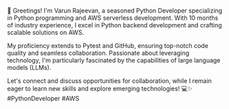 👋 Greetings! I'm Varun Rajeevan, a seasoned Python Developer specializing in Python programming and AWS serverless development. With 10 months of industry experience, I excel in Python backend development and crafting scalable solutions on AWS.

My proficiency extends to Pytest and GitHub, ensuring top-notch code quality and seamless collaboration. Passionate about leveraging technology, I'm particularly fascinated by the capabilities of large language models (LLMs).

Let's connect and discuss opportunities for collaboration, while I remain eager to learn new skills and explore emerging technologies! 💻✨ #PythonDeveloper #AWS
